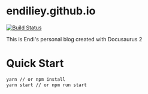# endiliey.github.io 
[![Build Status](https://travis-ci.com/endiliey/endiliey.github.io.svg?branch=source)](https://travis-ci.com/endiliey/endiliey.github.io)

This is Endi's personal blog created with Docusaurus 2

# Quick Start

```bash
yarn // or npm install
yarn start // or npm run start
```
